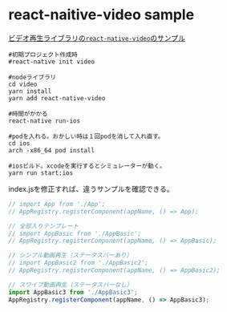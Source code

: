 
# react-naitive-video sample

[ビデオ再生ライブラリの`react-native-video`のサンプル](https://github.com/react-native-video/react-native-video)



```
#初期プロジェクト作成時
#react-native init video

#nodeライブラリ
cd video
yarn install
yarn add react-native-video

#時間がかかる
react-native run-ios

#podを入れる。おかしい時は１回podを消して入れ直す。
cd ios
arch -x86_64 pod install

#iosビルド。xcodeを実行するとシミュレーターが動く。
yarn run start:ios

```

index.jsを修正すれば、違うサンプルを確認できる。

```js:video/index.js
// import App from './App';
// AppRegistry.registerComponent(appName, () => App);

// 全部入りテンプレート
// import AppBasic from './AppBasic';
// AppRegistry.registerComponent(appName, () => AppBasic);

// シンプル動画再生（ステータスバーあり）
// import AppBasic2 from './AppBasic2';
// AppRegistry.registerComponent(appName, () => AppBasic2);

// スワイプ動画再生（ステータスバーなし）
import AppBasic3 from './AppBasic3';
AppRegistry.registerComponent(appName, () => AppBasic3);

```

